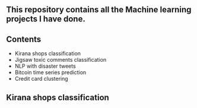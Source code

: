 ## This repository contains all the Machine learning projects I have done.
## **Contents**
- Kirana shops classification 
- Jigsaw toxic comments classification
- NLP with disaster tweets
- Bitcoin time series prediction
- Credit card clustering

## **Kirana shops classification**




